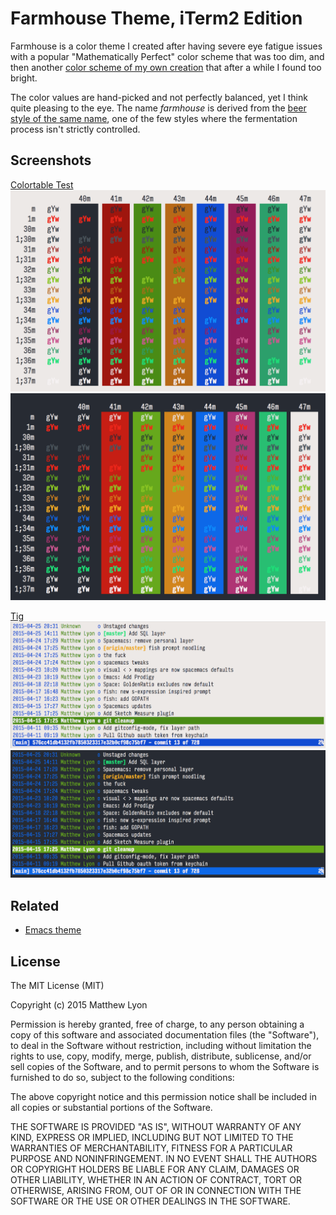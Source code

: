 # Farmhouse Theme, iTerm2 Edition

Farmhouse is a color theme I created after having severe eye fatigue issues with a popular "Mathematically Perfect" color scheme that was too dim, and then another [color scheme of my own creation][pencil-iterm] that after a while I found too bright.

The color values are hand-picked and not perfectly balanced, yet I think quite pleasing to the eye.  The name *farmhouse* is derived from the [beer style of the same name][farmhouse-beer], one of the few styles where the fermentation process isn't strictly controlled.

[pencil-iterm]: https://github.com/mattly/iterm-colors-pencil
[farmhouse-beer]: http://www.beeradvocate.com/beer/style/129/

## Screenshots

[Colortable Test](https://github.com/mattly/dotfiles/blob/master/bin/colortable)
![light](img/colortable-light.png)
![dark](img/colortable-dark.png)

[Tig](http://jonas.nitro.dk/tig/)
![Tig, light](img/tig-light.png)
![Tig, dark](img/tig-dark.png)

## Related

- [Emacs theme](https://github.com/mattly/emacs-farmhouse-theme)

## License

The MIT License (MIT)

Copyright (c) 2015 Matthew Lyon

Permission is hereby granted, free of charge, to any person obtaining a copy
of this software and associated documentation files (the "Software"), to deal
in the Software without restriction, including without limitation the rights
to use, copy, modify, merge, publish, distribute, sublicense, and/or sell
copies of the Software, and to permit persons to whom the Software is
furnished to do so, subject to the following conditions:

The above copyright notice and this permission notice shall be included in all
copies or substantial portions of the Software.

THE SOFTWARE IS PROVIDED "AS IS", WITHOUT WARRANTY OF ANY KIND, EXPRESS OR
IMPLIED, INCLUDING BUT NOT LIMITED TO THE WARRANTIES OF MERCHANTABILITY,
FITNESS FOR A PARTICULAR PURPOSE AND NONINFRINGEMENT. IN NO EVENT SHALL THE
AUTHORS OR COPYRIGHT HOLDERS BE LIABLE FOR ANY CLAIM, DAMAGES OR OTHER
LIABILITY, WHETHER IN AN ACTION OF CONTRACT, TORT OR OTHERWISE, ARISING FROM,
OUT OF OR IN CONNECTION WITH THE SOFTWARE OR THE USE OR OTHER DEALINGS IN THE
SOFTWARE.
